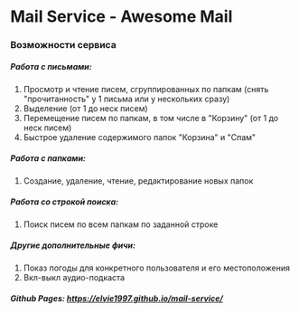 # Mail Service - Awesome Mail 
### Возможности сервиса
##### Работа с письмами:
 1) Просмотр и чтение писем, сгруппированных по папкам (снять "прочитанность" у 1 письма или у нескольких сразу)
 2) Выделение (от 1 до неск писем)
 3) Перемещение писем по папкам, в том числе в "Корзину" (от 1 до неск писем)
 4) Быстрое удаление содержимого папок "Корзина" и "Спам"
 
 ##### Работа с папками:
 1) Создание, удаление, чтение, редактирование новых папок
 
 ##### Работа со строкой поиска:
 
 1) Поиск писем по всем папкам по заданной строке
 
  ##### Другие дополнительные фичи:
  1) Показ погоды для конкретного пользователя и его местоположения
  2) Вкл-выкл аудио-подкаста

##### Github Pages: https://elvie1997.github.io/mail-service/
